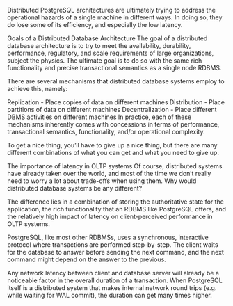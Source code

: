 Distributed PostgreSQL architectures are ultimately trying to address the operational hazards of a single machine in different ways. In doing so, they do lose some of its efficiency, and especially the low latency.

Goals of a Distributed Database Architecture
The goal of a distributed database architecture is to try to meet the availability, durability, performance, regulatory, and scale requirements of large organizations, subject the physics. The ultimate goal is to do so with the same rich functionality and precise transactional semantics as a single node RDBMS.

There are several mechanisms that distributed database systems employ to achieve this, namely:

Replication - Place copies of data on different machines
Distribution - Place partitions of data on different machines
Decentralization - Place different DBMS activities on different machines
In practice, each of these mechanisms inherently comes with concessions in terms of performance, transactional semantics, functionality, and/or operational complexity.

To get a nice thing, you’ll have to give up a nice thing, but there are many different combinations of what you can get and what you need to give up.

The importance of latency in OLTP systems
Of course, distributed systems have already taken over the world, and most of the time we don’t really need to worry a lot about trade-offs when using them. Why would distributed database systems be any different?

The difference lies in a combination of storing the authoritative state for the application, the rich functionality that an RDBMS like PostgreSQL offers, and the relatively high impact of latency on client-perceived performance in OLTP systems.

PostgreSQL, like most other RDBMSs, uses a synchronous, interactive protocol where transactions are performed step-by-step. The client waits for the database to answer before sending the next command, and the next command might depend on the answer to the previous.

Any network latency between client and database server will already be a noticeable factor in the overall duration of a transaction. When PostgreSQL itself is a distributed system that makes internal network round trips (e.g. while waiting for WAL commit), the duration can get many times higher.

